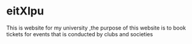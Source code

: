 # eitXlpu
This is website for my university ,the purpose of this website is to book tickets for events that is conducted by clubs and societies 

